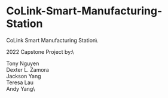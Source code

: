 # CoLink-Smart-Manufacturing-Station
CoLink Smart Manufacturing Station\

2022 Capstone Project by:\

Tony Nguyen\
Dexter L. Zamora\
Jackson Yang\
Teresa Lau\
Andy Yang\

